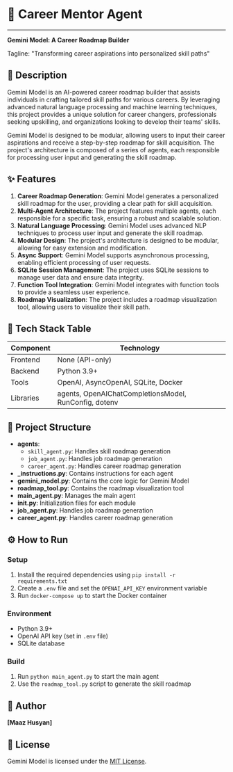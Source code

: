 # 🚀 Career Mentor Agent
------------------------

**Gemini Model: A Career Roadmap Builder**

Tagline: "Transforming career aspirations into personalized skill paths"

📖 Description
--------------

Gemini Model is an AI-powered career roadmap builder that assists individuals in crafting tailored skill paths for various careers. By leveraging advanced natural language processing and machine learning techniques, this project provides a unique solution for career changers, professionals seeking upskilling, and organizations looking to develop their teams' skills.

Gemini Model is designed to be modular, allowing users to input their career aspirations and receive a step-by-step roadmap for skill acquisition. The project's architecture is composed of a series of agents, each responsible for processing user input and generating the skill roadmap.

✨ Features
---------

1. **Career Roadmap Generation**: Gemini Model generates a personalized skill roadmap for the user, providing a clear path for skill acquisition.
2. **Multi-Agent Architecture**: The project features multiple agents, each responsible for a specific task, ensuring a robust and scalable solution.
3. **Natural Language Processing**: Gemini Model uses advanced NLP techniques to process user input and generate the skill roadmap.
4. **Modular Design**: The project's architecture is designed to be modular, allowing for easy extension and modification.
5. **Async Support**: Gemini Model supports asynchronous processing, enabling efficient processing of user requests.
6. **SQLite Session Management**: The project uses SQLite sessions to manage user data and ensure data integrity.
7. **Function Tool Integration**: Gemini Model integrates with function tools to provide a seamless user experience.
8. **Roadmap Visualization**: The project includes a roadmap visualization tool, allowing users to visualize their skill path.

🧰 Tech Stack Table
-------------------

| Component | Technology |
| --- | --- |
| Frontend | None (API-only) |
| Backend | Python 3.9+ |
| Tools | OpenAI, AsyncOpenAI, SQLite, Docker |
| Libraries | agents, OpenAIChatCompletionsModel, RunConfig, dotenv |

📁 Project Structure
-------------------

* **agents**:
	+ `skill_agent.py`: Handles skill roadmap generation
	+ `job_agent.py`: Handles job roadmap generation
	+ `career_agent.py`: Handles career roadmap generation
* **_instructions.py**: Contains instructions for each agent
* **gemini_model.py**: Contains the core logic for Gemini Model
* **roadmap_tool.py**: Contains the roadmap visualization tool
* **main_agent.py**: Manages the main agent
* **__init__.py**: Initialization files for each module
* **job_agent.py**: Handles job roadmap generation
* **career_agent.py**: Handles career roadmap generation

⚙️ How to Run
-------------

### Setup

1. Install the required dependencies using `pip install -r requirements.txt`
2. Create a `.env` file and set the `OPENAI_API_KEY` environment variable
3. Run `docker-compose up` to start the Docker container

### Environment

* Python 3.9+
* OpenAI API key (set in `.env` file)
* SQLite database

### Build

1. Run `python main_agent.py` to start the main agent
2. Use the `roadmap_tool.py` script to generate the skill roadmap

👤 Author
---------

**[Maaz Husyan]**

📝 License
---------

Gemini Model is licensed under the [MIT License](https://opensource.org/licenses/MIT).
